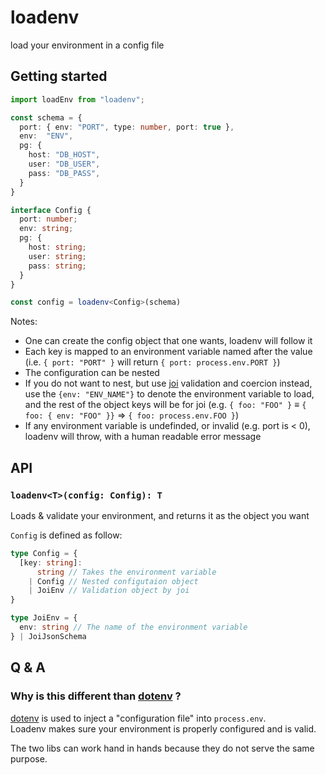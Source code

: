 # loadenv

load your environment in a config file

## Getting started

```ts
import loadEnv from "loadenv";

const schema = {
  port: { env: "PORT", type: number, port: true },
  env:  "ENV",
  pg: {
    host: "DB_HOST",
    user: "DB_USER",
    pass: "DB_PASS",
  }
}

interface Config {
  port: number;
  env: string;
  pg: {
    host: string;
    user: string;
    pass: string;
  }
}

const config = loadenv<Config>(schema)
```

Notes:
- One can create the config object that one wants, loadenv will follow it
- Each key is mapped to an environment variable named after the value
  (i.e. `{ port: "PORT" }` will return `{ port: process.env.PORT }`)
- The configuration can be nested
- If you do not want to nest, but use [joi](https://joi.dev) validation and
  coercion instead, use the `{env: "ENV_NAME"}` to denote the environment
  variable to load, and the rest of the object keys will be for joi
  (e.g. `{ foo: "FOO" }` &equiv; `{ foo: { env: "FOO" }}` &rArr; `{ foo: process.env.FOO }`)
- If any environment variable is undefinded, or invalid (e.g. port is < 0),
  loadenv will throw, with a human readable error message

## API

### `loadenv<T>(config: Config): T`

Loads & validate your environment, and returns it as the object you want

`Config` is defined as follow:

```ts
type Config = {
  [key: string]:
      string // Takes the environment variable
    | Config // Nested configutaion object
    | JoiEnv // Validation object by joi
}

type JoiEnv = {
  env: string // The name of the environment variable
} | JoiJsonSchema
```

## Q & A

### Why is this different than [dotenv](https://npmjs.com/dotenv) ?

[dotenv](https://npmjs.com/dotenv) is used to inject a "configuration file" into
`process.env`.  
Loadenv makes sure your environment is properly configured and is valid.

The two libs can work hand in hands because they do not serve the same purpose.
